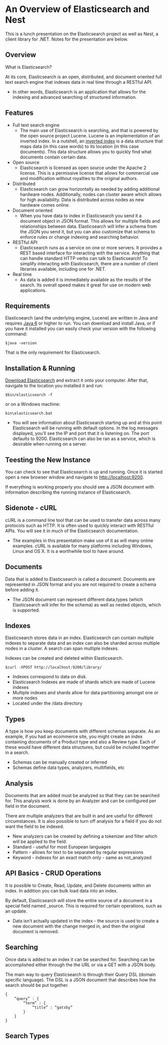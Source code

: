 An Overview of Elasticsearch and Nest
=====================================

This is a lunch presentation on the Elasticsearch project as well as Nest, 
a client library for .NET. Notes for the presentation are below.

Overview
--------
What is Elasticsearch?

At its core, Elasticsearch is an open, distributed, and document oriented full text search engine that indexes data in real time through a RESTful API.

* In other words, Elasticsearch is an application that allows for the indexing and advanced searching of structured information.

Features
--------
* Full text search engine
	* The main use of Elasticsearch is searching, and that is powered by the open source project Lucene. Lucene is an implementation of an inverted index. In a nutshell, an [inverted index](http://en.wikipedia.org/wiki/Inverted_index) is a data structure that maps data (in this case words) to its location (in this case documents). This data structure allows you to quickly find what documents contain certain data.
* Open source
	* Elasticsearch is licensed as open source under the Apache 2 license. This is a permissive license that allows for commercial use and modification without royalties to the original authors.
* Distributed
	* Elasticsearch can grow horizontally as needed by adding additional hardware nodes. Additionally, nodes can cluster aware which allows for high availability. Data is distributed across nodes as new hardware comes online.
* Document oriented
	* When you have data to index in Elasticsearch you send it a document object in JSON format. This allows for multiple fields and relationships between data. Elasticsearch will infer a schema from the JSON you send it, but you can also customize that schema to enforce rules or change indexing and searching behavior.
* RESTful API
	* Elasticsearch runs as a service on one or more servers. It provides a REST based interface for interacting with the service. Anything that can handle standard HTTP verbs can talk to Elasticsearch! To simplify interacting with Elasticsearch, there are a number of client libraries available, including one for .NET.
* Real time
	* As data is added it is immediately available as the results of the search. Its overall speed makes it great for use on modern web applications.

Requirements
------------
Elasticsearch (and the underlying engine, Lucene) are written in Java and requires [Java 6](http://www.oracle.com/technetwork/java/javase/downloads/index.html) or higher to run. You can download and install Java, or if you have it installed you can easily check your version with the following command:

`$java -version`

That is the only requirement for Elasticsearch.

Installation & Running
----------------------
[Download Elasticsearch](http://www.elasticsearch.org/download) and extract it onto your computer. After that, navigate to the location you installed it and run:

`$bin/elasticsearch -f`

or on a Windows machine:

`bin\elasticsearch.bat`

* You will see information about Elasticsearch starting up and at this point Elasticsearch will be running with default options. In the log messages displayed, you’ll see the IP and port that it is listening on. The port defaults to 9200. Elasticsearch can also be ran as a service, which is desirable when running on a server.

Teesting the New Instance
-------------------------
You can check to see that Elasticsearch is up and running. Once it is started open a new browser window and navigate to [http://localhost:9200](http://localhost:9200).

If everything is working properly you should see a JSON document with information describing the running instance of Elasticsearch.

Sidenote - cURL
---------------
cURL is a command line tool that can be used to transfer data across many protocols such as HTTP. It is often used to quickly interact with RESTful APIs. You will see it in much of the Elasticsearch documentation.

* The examples in this presentation make use of it as will many online examples. cURL is available for many platforms including Windows, Linux and OS X. It is a worthwhile tool to have around.

Documents
---------
Data that is added to Elasticsearch is called a document. Documents are represented in JSON format and you are not required to create a schema before adding it.

* The JSON document can represent different data,types (which Elasticsearch will infer for the schema) as well as nested objects, which is supported.

Indexes
-------
Elasticsearch stores data in an index. Elasticsearch can contain multiple indexes to separate data and an index can also be sharded across multiple nodes in a cluster. A search can span multiple indexes.

Indexes can be created and deleted within Elasticsearch.

`$curl -XPOST http://localhost:9200/library/`

* Indexes correspond to data on disk.
* Elasticsearch Indexes are made of shards which are made  of Lucene indexes
* Multiple indexes and shards allow for data partitioning amongst one or more nodes
* Located under the /data directory

Types
-----
A type is how you keep documents with different schemas separate. As an example, if you had an ecommerce site, you might create an index containing documents of a Product type and also a Review type. Each of these would have different data structures, but could be included together in a search.

* Schemas can be manually created or inferred
* Schemas define data types, analyzers, multifields, etc

Analysis
--------
Documents that are added must be analyzed so that they can be searched for. This analysis work is done by an Analyzer and can be configured per field in the document. 

There are multiple analyzers that are built in and are useful for different circumstances. It is also possible to turn off analysis for a field if you do not want the field to be indexed.

* New analyzers can be created by defining a tokenizer and filter which will be applied to the field.
* Standard - useful for most European languages
* Pattern - allows for text to be separated by regular expressions
* Keyword - indexes for an exact match only - same as not_analyzed

API Basics - CRUD Operations
----------------------------
It is possible to Create, Read, Update, and Delete documents within an index. In addition you can bulk load data into an index.

By default, Elasticsearch will store the entire source of a document in a special field named _source. This is required for certain operations, such as an update.

* Data isn’t actually updated in the index - the source is used to create a new document with the change merged in, and then the original document is removed.

Searching
---------
Once data is added to an index it can be searched for. Searching can be accomplished either through the the URL or via a GET with a JSON body.

The main way to query Elasticsearch is through their Query DSL (domain specific language). The DSL is a JSON document that describes how the search should be put together.

```
{
	“query” : {
		“term” : {
			“title” : “gatsby”
		}
	}
}
```

Search Types
------------
